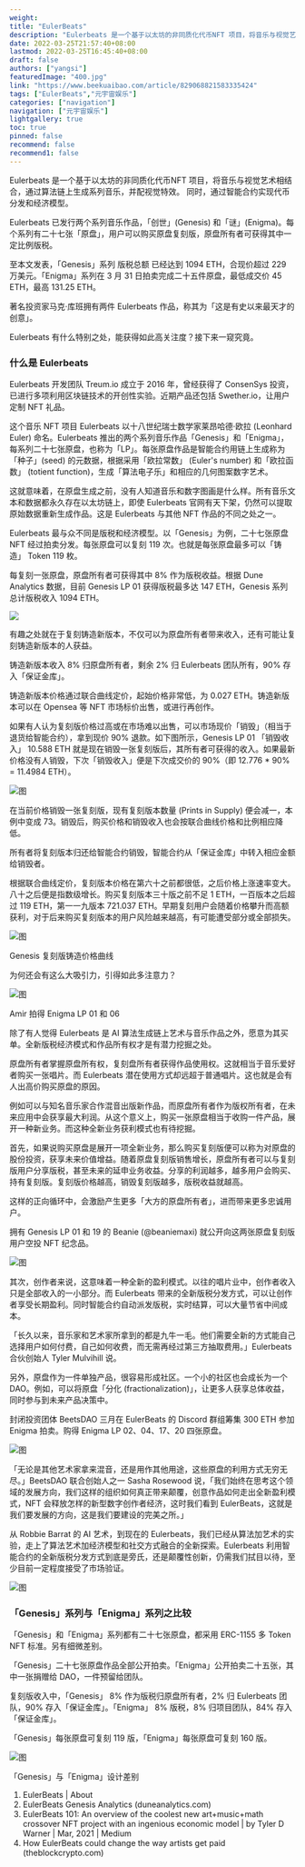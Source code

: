 ```yaml
---
weight: 
title: "EulerBeats"
description: "Eulerbeats 是一个基于以太坊的非同质化代币NFT 项目，将音乐与视觉艺术相结合，通过算法链上生成系列音乐，并配视觉特效。 同时，通过智能合约实现代币分发和经济模型。"
date: 2022-03-25T21:57:40+08:00
lastmod: 2022-03-25T16:45:40+08:00
draft: false
authors: ["yangsi"]
featuredImage: "400.jpg"
link: "https://www.beekuaibao.com/article/829068821583335424"
tags: ["EulerBeats","元宇宙娱乐"]
categories: ["navigation"]
navigation: ["元宇宙娱乐"]
lightgallery: true
toc: true
pinned: false
recommend: false
recommend1: false
---
```


Eulerbeats 是一个基于以太坊的非同质化代币NFT 项目，将音乐与视觉艺术相结合，通过算法链上生成系列音乐，并配视觉特效。 同时，通过智能合约实现代币分发和经济模型。

Eulerbeats 已发行两个系列音乐作品，「创世」(Genesis) 和「谜」(Enigma)。每个系列有二十七张「原盘」，用户可以购买原盘复刻版，原盘所有者可获得其中一定比例版税。

至本文发表，「Genesis」系列 版税总额 已经达到 1094 ETH，合现价超过 229 万美元。「Enigma」系列在 3 月 31 日拍卖完成二十五件原盘，最低成交价 45 ETH，最高 131.25 ETH。

著名投资家马克·库班拥有两件 Eulerbeats 作品，称其为「这是有史以来最天才的创意」。

Eulerbeats 有什么特别之处，能获得如此高关注度？接下来一窥究竟。

### 什么是 Eulerbeats

Eulerbeats 开发团队 Treum.io 成立于 2016 年，曾经获得了 ConsenSys 投资，已进行多项利用区块链技术的开创性实验。近期产品还包括 Swether.io，让用户定制 NFT 礼品。

这个音乐 NFT 项目 Eulerbeats 以十八世纪瑞士数学家莱昂哈德·欧拉 (Leonhard Euler) 命名。Eulerbeats 推出的两个系列音乐作品「Genesis」和「Enigma」，每系列二十七张原盘，也称为「LP」。每张原盘作品是智能合约用链上生成称为「种子」(seed) 的元数据，根据采用「欧拉常数」 (Euler's number) 和「欧拉函数」 (totient function)，生成「算法电子乐」和相应的几何图案数字艺术。

这就意味着，在原盘生成之前，没有人知道音乐和数字图画是什么样。所有音乐文本和数据都永久存在以太坊链上，即使 Eulerbeats 官网有天下架，仍然可以提取原始数据重新生成作品。这是 Eulerbeats 与其他 NFT 作品的不同之处之一。

Eulerbeats 最与众不同是版税和经济模型。以「Genesis」为例，二十七张原盘 NFT 经过拍卖分发。每张原盘可以复刻 119 次。也就是每张原盘最多可以「铸造」 Token 119 枚。

每复刻一张原盘，原盘所有者可获得其中 8% 作为版税收益。根据 Dune Analytics 数据，目前 Genesis LP 01 获得版税最多达 147 ETH，Genesis 系列总计版税收入 1094 ETH。

![](https://beenews-image.oss-cn-shanghai.aliyuncs.com/91fd6919d655d84cb70c019e91c275fb9f004561.png)



有趣之处就在于复刻铸造新版本，不仅可以为原盘所有者带来收入，还有可能让复刻铸造新版本的人获益。

铸造新版本收入 8% 归原盘所有者，剩余 2% 归 Eulerbeats 团队所有，90% 存入「保证金库」。

铸造新版本价格通过联合曲线定价，起始价格非常低，为 0.027 ETH。铸造新版本可以在 Opensea 等 NFT 市场标价出售，或进行再创作。

如果有人认为复刻版价格过高或在市场难以出售，可以市场现价「销毁」（相当于退货给智能合约），拿到现价 90% 退款。如下图所示，Genesis LP 01 「销毁收入」 10.588 ETH 就是现在销毁一张复刻版后，其所有者可获得的收入。如果最新价格没有人销毁，下次「销毁收入」便是下次成交价的 90%（即 12.776 * 90% = 11.4984 ETH）。

![图](https://beenews-image.oss-cn-shanghai.aliyuncs.com/9178d17ac4038dd8ddc7929c1c92e74eff6697ab.png)

在当前价格销毁一张复刻版，现有复刻版本数量 (Prints in Supply) 便会减一，本例中变成 73。销毁后，购买价格和销毁收入也会按联合曲线价格和比例相应降低。

所有者将复刻版本归还给智能合约销毁，智能合约从「保证金库」中转入相应金额给销毁者。

根据联合曲线定价，复刻版本价格在第六十之前都很低，之后价格上涨速率变大。八十之后便是指数级增长。购买复刻版本三十版之前不足 1 ETH，一百版本之后超过 119 ETH，第一一九版本 721.037 ETH。早期复刻用户会随着价格攀升而高额获利，对于后来购买复刻版本的用户风险越来越高，有可能遭受部分或全部损失。

![图](https://beenews-image.oss-cn-shanghai.aliyuncs.com/d67ab4cb99f535c9f07ab1caac65c9d9d30ec5a2.png)

Genesis 复刻版铸造价格曲线

为何还会有这么大吸引力，引得如此多注意力？

![图](https://beenews-image.oss-cn-shanghai.aliyuncs.com/62d41b61c010c4a59f9783615aceae39426fd29b.png)

Amir 拍得 Enigma LP 01 和 06

除了有人觉得 Eulerbeats 是 AI 算法生成链上艺术与音乐作品之外，愿意为其买单。全新版税经济模式和作品所有权才是有潜力挖掘之处。

原盘所有者掌握原盘所有权，复刻盘所有者获得作品使用权。这就相当于音乐爱好者购买一张唱片。而 Eulerbeats 潜在使用方式却远超于普通唱片。这也就是会有人出高价购买原盘的原因。

例如可以与知名音乐家合作混音出版新作品，而原盘所有者作为版权所有者，在未来应用中会获享最大利润。从这个意义上，购买一张原盘相当于收购一件产品，展开一种新业务。而这种全新业务获利模式也有待挖掘。

首先，如果说购买原盘是展开一项全新业务，那么购买复刻版便可以称为对原盘的股份投资，获享未来价值增益。随着原盘复刻版销售增长，原盘所有者可以与复刻版用户分享版税，甚至未来的延申业务收益。分享的利润越多，越多用户会购买、持有复刻版。复刻版价格越高，销毁复刻版越多，版税收益就越高。

这样的正向循环中，会激励产生更多「大方的原盘所有者」，进而带来更多忠诚用户。

拥有 Genesis LP 01 和 19 的 Beanie (@beaniemaxi) 就公开向这两张原盘复刻版用户空投 NFT 纪念品。

![图](https://beenews-image.oss-cn-shanghai.aliyuncs.com/acddba5d1dba06a5f6f6de56a0d11ffdc7270699.png)

其次，创作者来说，这意味着一种全新的盈利模式。以往的唱片业中，创作者收入只是全部收入的一小部分。而 Eulerbeats 带来的全新版税分发方式，可以让创作者享受长期盈利。同时智能合约自动派发版税，实时结算，可以大量节省中间成本。

「长久以来，音乐家和艺术家所拿到的都是九牛一毛。他们需要全新的方式能自己选择用户如何付费，自己如何收费，而无需再经过第三方抽取费用。」Eulerbeats 合伙创始人 Tyler Mulvihill 说。

另外，原盘作为一件单独产品，很容易形成社区。一个小的社区也会成长为一个 DAO。例如，可以将原盘「分化 (fractionalization)」，让更多人获享总体收益，同时参与到未来产品决策中。

封闭投资团体 BeetsDAO 三月在 EulerBeats 的 Discord 群组筹集 300 ETH 参加 Enigma 拍卖。购得 Enigma LP 02、04、17、20 四张原盘。

![图](https://beenews-image.oss-cn-shanghai.aliyuncs.com/dc04dfd38eda6dd70ba35b68db771f15f4cd02db.png)

「无论是其他艺术家拿来混音，还是用作其他用途，这些原盘的利用方式无穷无尽。」BeetsDAO 联合创始人之一 Sasha Rosewood 说，「我们始终在思考这个领域的发展方向，我们这样的组织如何真正带来颠覆，创意作品如何走出全新盈利模式，NFT 会释放怎样的新型数字创作者经济，这时我们看到 EulerBeats，这就是我们要发展的方向，这是我们要建设的完美之所。」

从 Robbie Barrat 的 AI 艺术，到现在的 Eulerbeats，我们已经从算法加艺术的实验，走上了算法艺术加经济模型和社交方式融合的全新探索。Eulerbeats 利用智能合约的全新版税分发方式到底是旁氏，还是颠覆性创新，仍需我们拭目以待，至少目前一定程度接受了市场验证。

![图](https://beenews-image.oss-cn-shanghai.aliyuncs.com/a4735a7fb6f460e4f2f8bafd5147b19a46e947fd.png)

### 「Genesis」系列与「Enigma」系列之比较

「Genesis」和「Enigma」系列都有二十七张原盘，都采用 ERC-1155 多 Token NFT 标准。另有细微差别。

「Genesis」二十七张原盘作品全部公开拍卖。「Enigma」公开拍卖二十五张，其中一张捐赠给 DAO，一件预留给团队。

复刻版收入中，「Genesis」 8% 作为版税归原盘所有者，2% 归 Eulerbeats 团队，90% 存入「保证金库」。「Enigma」 8% 版税，8% 归项目团队，84% 存入「保证金库」。

「Genesis」每张原盘可复刻 119 版，「Enigma」每张原盘可复刻 160 版。

 ![图](https://beenews-image.oss-cn-shanghai.aliyuncs.com/a1fea992abb8176b012a8cf7a826ace1c0552df2.png)

「Genesis」与「Enigma」设计差别

1. EulerBeats | About
2. EulerBeats Genesis Analytics (duneanalytics.com)
3. EulerBeats 101: An overview of the coolest new art+music+math crossover NFT project with an ingenious economic model | by Tyler D Warner | Mar, 2021 | Medium
4. How EulerBeats could change the way artists get paid (theblockcrypto.com)